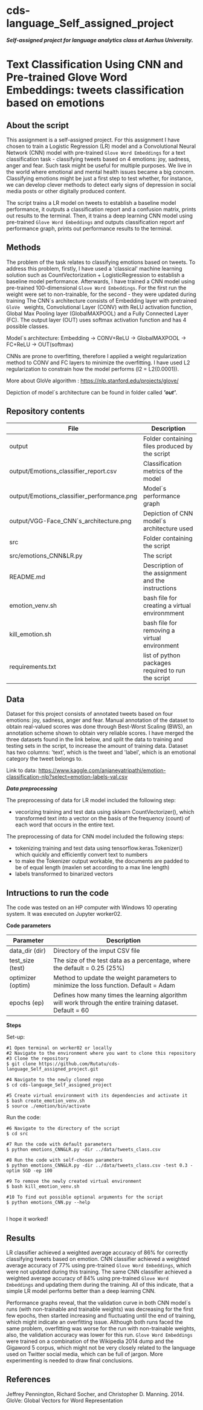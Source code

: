 # cds-language_Self_assigned_project


***Self-assigned project for language analytics class at Aarhus University.***



# Text Classification Using CNN and Pre-trained Glove Word Embeddings: tweets classification based on emotions


## About the script

This assignment is a self-assigned project. For this assignment I have chosen to train a Logistic Regression (LR) model and a Convolutional Neural Network (CNN) model with pre-trained ```Glove Word Embeddings``` for a text classification task -  classifying tweets based on 4 emotions: joy, sadness, anger and fear. Such task might be useful for multiple purposes. We live in the world where emotional and mental health issues became a big concern. Classifying emotions might be just a first step to test whether, for instance, we can develop clever methods to detect early signs of depression in social media posts or other digitally produced content.

The script trains a LR model on tweets to establish a baseline model performance, it outputs a classification report and a confusion matrix, prints out results to the terminal. Then, it trains a deep learning CNN model using pre-trained ```Glove Word Embeddings``` and outputs classification report anf performance graph, prints out performance results to the terminal.

## Methods

The problem of the task relates to classifying emotions based on tweets. To address this problem, firstly, I have used a 'classical' machine learning solution such as CountVectorization + LogisticRegression to establish a baseline model performance. Afterwards, I have trained a CNN model using pre-trained 100-dimensional  ```Glove Word Embeddings```. For the first run the weight were set to non-trainable, for the second - they were updated during training The CNN´s architecture consists of Embedding layer with pretrained ```GloVe ``` weights, Convolutional Layer (CONV) with ReLU activation function, Global Max Pooling layer (GlobalMAXPOOL) and a Fully Connected Layer (FC). The output layer (OUT) uses softmax activation function and has 4 possible classes. 

Model´s architecture: Embedding -> CONV+ReLU -> GlobalMAXPOOL -> FC+ReLU -> OUT(softmax)

CNNs are prone to overfitting, therefore I applied a weight regularization method to CONV and FC layers to minimize the overfitting. I have used L2 regularization to constrain how the model performs (l2 = L2(0.0001)).

More about GloVe algorithm : https://nlp.stanford.edu/projects/glove/

Depiction of model´s architecture can be found in folder called ***'out'***.


## Repository contents

| File | Description |
| --- | --- |
| output | Folder containing files produced by the script |
| output/Emotions_classifier_report.csv | Classification metrics of the model |
| output/Emotions_classifier_performance.png | Model´s performance graph |
| output/VGG-Face_CNN´s_architecture.png | Depiction of CNN model´s architecture used |
| src | Folder containing the script |
| src/emotions_CNN&LR.py | The script |
| README.md | Description of the assignment and the instructions |
| emotion_venv.sh | bash file for creating a virtual environmment  |
| kill_emotion.sh | bash file for removing a virtual environment |
| requirements.txt| list of python packages required to run the script |



## Data

Dataset for this project consists of annotated tweets based on four emotions: joy, sadness, anger and fear. Manual annotation of the dataset to obtain real-valued scores was done through Best-Worst Scaling (BWS), an annotation scheme shown to obtain very reliable scores. I have merged the three datasets found in the link below, and split the data to training and testing sets in the script, to increase the amount of training data. Dataset has two columns: 'text', which is the tweet and 'label', which is an emotional category the tweet belongs to.

Link to data: https://www.kaggle.com/anjaneyatripathi/emotion-classification-nlp?select=emotion-labels-val.csv


___Data preprocessing___

The preprocessing of data for LR model included the following step:
- vecorizing training and test data using sklearn CountVectorizer(), which transformed text into a vector on the basis of the frequency (count) of each word that occurs in the entire text.

The preprocessing of data for CNN model included the following steps:
- tokenizing training and test data using tensorflow.keras.Tokenizer() which quickly and efficiently convert text to numbers
- to make the Tokenizer output workable, the documents are padded to be of equal length (maxlen set according to a max line length)
- labels transformed to binarized vectors

## Intructions to run the code

The code was tested on an HP computer with Windows 10 operating system. It was executed on Jupyter worker02.

__Code parameters__


| Parameter | Description |
| --- | --- |
| data_dir  (dir) | Directory of the imput CSV file |
| test_size (test) | The size of the test data as a percentage, where the default = 0.25 (25%) |
| optimizer (optim) | Method to update the weight parameters to minimize the loss function. Default = Adam |
| epochs (ep) | Defines how many times the learning algorithm will work through the entire training dataset. Default = 60 |





__Steps__

Set-up:

```
#1 Open terminal on worker02 or locally
#2 Navigate to the environment where you want to clone this repository
#3 Clone the repository
$ git clone https://github.com/Rutatu/cds-language_Self_assigned_project.git  

#4 Navigate to the newly cloned repo
$ cd cds-language_Self_assigned_project

#5 Create virtual environment with its dependencies and activate it
$ bash create_emotion_venv.sh
$ source ./emotion/bin/activate

``` 

Run the code:

```
#6 Navigate to the directory of the script
$ cd src

#7 Run the code with default parameters
$ python emotions_CNN&LR.py -dir ../data/tweets_class.csv

#8 Run the code with self-chosen parameters
$ python emotions_CNN&LR.py -dir ../data/tweets_class.csv -test 0.3 -optim SGD -ep 100

#9 To remove the newly created virtual environment
$ bash kill_emotion_venv.sh

#10 To find out possible optional arguments for the script
$ python emotions_CNN.py --help


 ```

I hope it worked!


## Results

LR classifier achieved a weighted average accuracy of 86% for correctly classifying tweets based on emotion. CNN classifier achieved a weighted average accuracy of 77% using  pre-trained ```Glove Word Embeddings```, which were not updated during this training. The same CNN classifier achieved a weighted average accuracy of 84% using  pre-trained ```Glove Word Embeddings``` and updating them during the training. All of this indicate, that a simple LR model performs better than a deep learning CNN.

Performance graphs reveal, that the validation curve in both CNN model´s runs (with non-trainable and trainable weights) was decreasing for the first few epochs, then started increasing and fluctuating until the end of training, which might indicate an overfitting issue. Although both runs faced the same problem, overfitting was worse for the run with non-trainable weights, also, the validation accuracy was lower for this run. ```Glove Word Embeddings```  were trained on a combination of the Wikipedia 2014 dump and the Gigaword 5 corpus, which might not be very closely related to the language used on Twitter social media, which can be full of jargon. More experimenting is needed to draw final conclusions.


## References

Jeffrey Pennington, Richard Socher, and Christopher D. Manning. 2014. GloVe: Global Vectors for Word Representation





